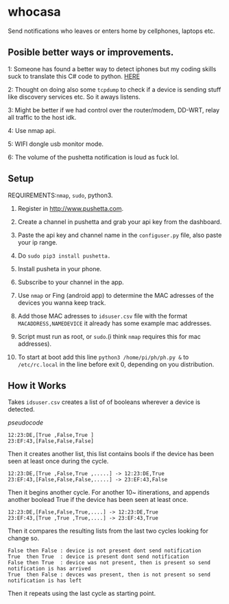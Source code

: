 
# whocasa

Send notifications who leaves or enters home by cellphones, laptops etc.

## Posible better ways or improvements.

1: Someone has found a better way to detect iphones but my coding skills suck to translate this C# code to python. [HERE](http://www.power-home.com/forum/forum_posts.asp?TID=3250)

2: Thought on doing also some `tcpdump` to check if a device is sending stuff like discovery services etc. So it aways listens.

3: Might be better if we had control over the router/modem, DD-WRT, relay all traffic to the host idk.

4: Use nmap api.

5: WIFI dongle usb monitor mode.

6: The volume of the pushetta notification is loud as fuck lol.

## Setup

REQUIREMENTS:`nmap`, `sudo`, python3.


1) Register in http://www.pushetta.com.

2) Create a channel in pushetta and grab your api key from the dashboard.

3) Paste the api key and channel name in the `configuser.py` file, also paste your ip range.

4) Do `sudo pip3 install pushetta.`

5) Install pusheta in your phone.

6) Subscribe to your channel in the app.

7) Use `nmap` or Fing (android app) to determine the MAC adresses of the devices you wanna keep track.

8) Add those MAC adresses to `idsuser.csv` file with the format `MACADDRESS,NAMEDEVICE` it already has some example mac addresses.

9) Script must run as root, or `sudo`.(i think `nmap` requires this for mac addresses).

10) To start at boot add this line `python3 /home/pi/ph/ph.py &` to `/etc/rc.local` in the line before exit 0, depending on you distribution.


## How it Works

Takes `idsuser.csv` creates a list of of booleans wherever a device is detected.

*pseudocode*

```
12:23:DE,[True ,False,True ]
23:EF:43,[False,False,False]
```

Then it creates another list, this list contains bools if the device has been seen at least once during the cycle.

```
12:23:DE,[True ,False,True ,.....] -> 12:23:DE,True
23:EF:43,[False,False,False,.....] -> 23:EF:43,False
```

Then it begins another cycle. For another 10~ itinerations, and appends another boolead True if the device has been seen at least once.

```
12:23:DE,[False,False,True,....] -> 12:23:DE,True
23:EF:43,[True ,True ,True,....] -> 23:EF:43,True
```

Then it compares the resulting lists from the last two cycles looking for change so.

```
False then False : device is not present dont send notification
True  then True  : device is present dont send notification
False then True  : device was not present, then is present so send notification is has arrived
True  then False : devces was present, then is not present so send notification is has left
```

Then it repeats using the last cycle as starting point.

